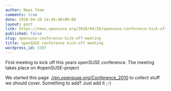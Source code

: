 ```yaml
---
author: News Team
comments: true
date: 2010-04-20 14:44:46+00:00
layout: post
link: https://news.opensuse.org/2010/04/20/opensuse-conference-kick-off-meeting/
published: false
slug: opensuse-conference-kick-off-meeting
title: openSUSE conference kick-off meeting
wordpress_id: 3197
---
```


First meeting to kick off this years openSUSE conference. The meeting takes place on #openSUSE-project

We started this page  [//en.opensuse.org/Conference_2010](//en.opensuse.org/Conference_2010) to collect stuff we should cover. Something to add? Just add it ;-)
